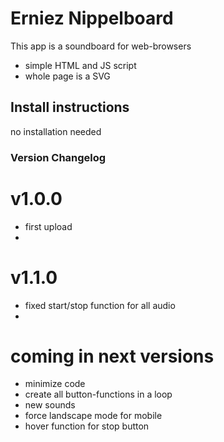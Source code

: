 # Erniez Nippelboard
This app is a soundboard for web-browsers
* simple HTML and JS script 
* whole page is a SVG

## Install instructions
no installation needed


### Version Changelog

# v1.0.0
* first upload
* 

# v1.1.0
* fixed start/stop function for all audio
* 

# coming in next versions
* minimize code
* create all button-functions in a loop
* new sounds
* force landscape mode for mobile
* hover function for stop button